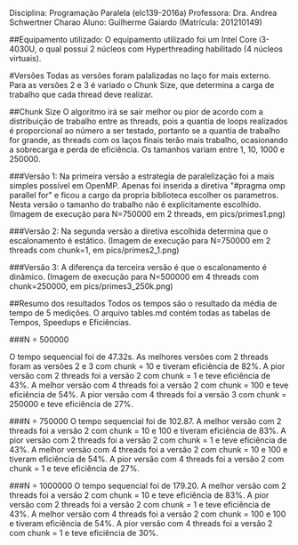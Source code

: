 Disciplina: Programação Paralela (elc139-2016a)
Professora: Dra. Andrea Schwertner Charao
Aluno: Guilherme Gaiardo (Matrícula: 201210149)


##Equipamento utilizado:
O equipamento utilizado foi um Intel Core i3-4030U, o qual possui 2 núcleos com Hyperthreading habilitado (4 núcleos virtuais).


#Versões
Todas as versões foram palalizadas no laço for mais externo. Para as versões 2 e 3 é variado o Chunk Size, que determina a carga de trabalho que cada thread deve realizar.

##Chunk Size
O algoritmo irá se sair melhor ou pior de acordo com a distribuição de trabalho entre as threads, pois a quantia de loops realizados é proporcional ao número a ser testado, portanto se a quantia de trabalho for grande, as threads com os laços finais terão mais trabalho, ocasionando a sobrecarga e perda de eficiência.
Os tamanhos variam entre 1, 10, 1000 e 250000.

###Versão 1:
Na primeira versão a estrategia de paralelização foi a mais simples possível em OpenMP. Apenas foi inserida a diretiva "#pragma omp parallel for" e ficou a cargo da propria biblioteca escolher os parametros. Nesta versão o tamanho do trabalho não é explicitamente escolhido.
(Imagem de execução para N=750000 em 2 threads, em pics/primes1.png)

###Versão 2:
Na segunda versão a diretiva escolhida determina que o escalonamento é estático.
(Imagem de execução para N=750000 em 2 threads com chunk=1, em pics/primes2_1.png)

###Versão 3:
A diferença da terceira versão é que o escalonamento é dinâmico.
(Imagem de execução para N=500000 em 4 threads com chunk=250000, em pics/primes3_250k.png)

##Resumo dos resultados
Todos os tempos são o resultado da média de tempo de 5 medições.
O arquivo tables.md contém todas as tabelas de Tempos, Speedups e Eficiências.

###N = 500000


O tempo sequencial foi de 47.32s.
As melhores versões com 2 threads foram as versões 2 e 3 com chunk = 10 e tiveram eficiência de 82%.
A pior versão com 2 threads foi a versão 2 com chunk = 1 e teve eficiência de 43%.
A melhor versão com 4 threads foi a versão 2 com chunk = 100 e teve eficiência de 54%.
A pior versão com 4 threads foi a versão 3 com chunk = 250000 e teve eficiência de 27%.

###N = 750000
O tempo sequencial foi de 102.87.
A melhor versão com 2 threads foi a versão 2 com chunk = 10 e 100 e tiveram eficiência de 83%.
A pior versão com 2 threads foi a versão 2 com chunk = 1 e teve eficiência de 43%.
A melhor versão com 4 threads foi a versão 2 com chunk = 10 e 100 e tiveram eficiência de 54%.
A pior versão com 4 threads foi a versão 2 com chunk = 1 e teve eficiência de 27%.

###N = 1000000
O tempo sequencial foi de 179.20.
A melhor versão com 2 threads foi a versão 2 com chunk = 10 e teve eficiência de 83%.
A pior versão com 2 threads foi a versão 2 com chunk = 1 e teve eficiência de 43%.
A melhor versão com 4 threads foi a versão 2 com chunk = 100 e 100 e tiveram eficiência de 54%.
A pior versão com 4 threads foi a versão 2 com chunk = 1 e teve eficiência de 30%.